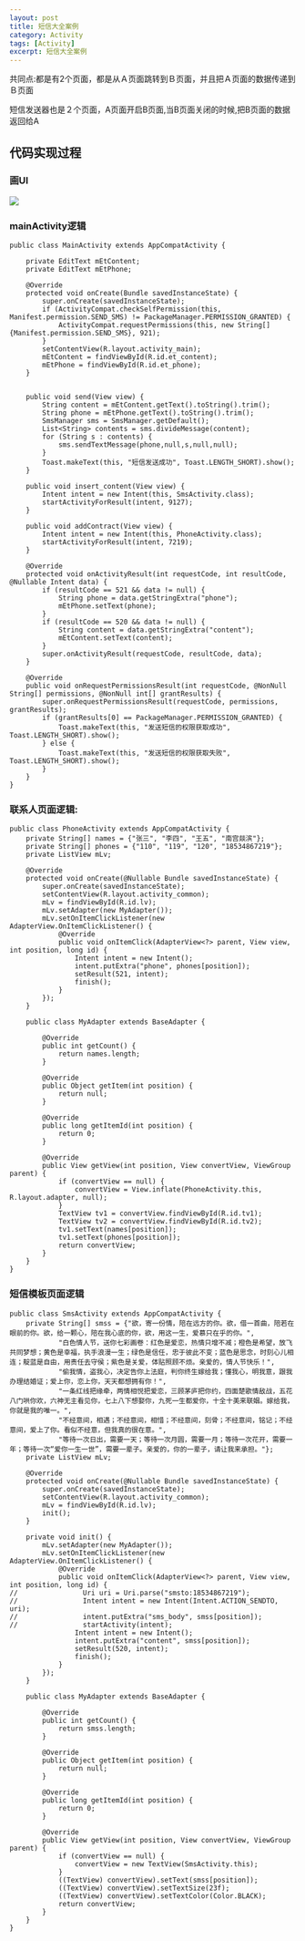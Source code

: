 ```yaml
---
layout: post
title: 短信大全案例 
category: Activity
tags: [Activity]
excerpt: 短信大全案例 
---
```

 
共同点:都是有2个页面，都是从Ａ页面跳转到Ｂ页面，并且把Ａ页面的数据传递到Ｂ页面
 
短信发送器也是２个页面，A页面开启B页面,当B页面关闭的时候,把B页面的数据返回给A 

## 代码实现过程  ##

### 画UI  ###


![](http://www.nangongyibin.com/assets/images/ctsms1.png)


### mainActivity逻辑 ###

    
	public class MainActivity extends AppCompatActivity {
	
	    private EditText mEtContent;
	    private EditText mEtPhone;
	
	    @Override
	    protected void onCreate(Bundle savedInstanceState) {
	        super.onCreate(savedInstanceState);
	        if (ActivityCompat.checkSelfPermission(this, Manifest.permission.SEND_SMS) != PackageManager.PERMISSION_GRANTED) {
	            ActivityCompat.requestPermissions(this, new String[]{Manifest.permission.SEND_SMS}, 921);
	        }
	        setContentView(R.layout.activity_main);
	        mEtContent = findViewById(R.id.et_content);
	        mEtPhone = findViewById(R.id.et_phone);
	    }
	
	
	    public void send(View view) {
	        String content = mEtContent.getText().toString().trim();
	        String phone = mEtPhone.getText().toString().trim();
	        SmsManager sms = SmsManager.getDefault();
	        List<String> contents = sms.divideMessage(content);
	        for (String s : contents) {
	            sms.sendTextMessage(phone,null,s,null,null);
	        }
	        Toast.makeText(this, "短信发送成功", Toast.LENGTH_SHORT).show();
	    }
	
	    public void insert_content(View view) {
	        Intent intent = new Intent(this, SmsActivity.class);
	        startActivityForResult(intent, 9127);
	    }
	
	    public void addContract(View view) {
	        Intent intent = new Intent(this, PhoneActivity.class);
	        startActivityForResult(intent, 7219);
	    }
	
	    @Override
	    protected void onActivityResult(int requestCode, int resultCode, @Nullable Intent data) {
	        if (resultCode == 521 && data != null) {
	            String phone = data.getStringExtra("phone");
	            mEtPhone.setText(phone);
	        }
	        if (resultCode == 520 && data != null) {
	            String content = data.getStringExtra("content");
	            mEtContent.setText(content);
	        }
	        super.onActivityResult(requestCode, resultCode, data);
	    }
	
	    @Override
	    public void onRequestPermissionsResult(int requestCode, @NonNull String[] permissions, @NonNull int[] grantResults) {
	        super.onRequestPermissionsResult(requestCode, permissions, grantResults);
	        if (grantResults[0] == PackageManager.PERMISSION_GRANTED) {
	            Toast.makeText(this, "发送短信的权限获取成功", Toast.LENGTH_SHORT).show();
	        } else {
	            Toast.makeText(this, "发送短信的权限获取失败", Toast.LENGTH_SHORT).show();
	        }
	    }
	}

### 联系人页面逻辑: ###

    public class PhoneActivity extends AppCompatActivity {
	    private String[] names = {"张三", "李四", "王五", "南宫燚滨"};
	    private String[] phones = {"110", "119", "120", "18534867219"};
	    private ListView mLv;
	
	    @Override
	    protected void onCreate(@Nullable Bundle savedInstanceState) {
	        super.onCreate(savedInstanceState);
	        setContentView(R.layout.activity_common);
	        mLv = findViewById(R.id.lv);
	        mLv.setAdapter(new MyAdapter());
	        mLv.setOnItemClickListener(new AdapterView.OnItemClickListener() {
	            @Override
	            public void onItemClick(AdapterView<?> parent, View view, int position, long id) {
	                Intent intent = new Intent();
	                intent.putExtra("phone", phones[position]);
	                setResult(521, intent);
	                finish();
	            }
	        });
	    }
	
	    public class MyAdapter extends BaseAdapter {
	
	        @Override
	        public int getCount() {
	            return names.length;
	        }
	
	        @Override
	        public Object getItem(int position) {
	            return null;
	        }
	
	        @Override
	        public long getItemId(int position) {
	            return 0;
	        }
	
	        @Override
	        public View getView(int position, View convertView, ViewGroup parent) {
	            if (convertView == null) {
	                convertView = View.inflate(PhoneActivity.this, R.layout.adapter, null);
	            }
	            TextView tv1 = convertView.findViewById(R.id.tv1);
	            TextView tv2 = convertView.findViewById(R.id.tv2);
	            tv1.setText(names[position]);
	            tv1.setText(phones[position]);
	            return convertView;
	        }
	    }
	}

### 短信模板页面逻辑 ###

    public class SmsActivity extends AppCompatActivity {
	    private String[] smss = {"欲，寄一份情，陪在远方的你。欲，借一首曲，陪若在眼前的你。欲，给一颗心，陪在我心底的你，欲，用这一生，爱慕只在乎的你。",
	            "白色情人节，送你七彩画卷：红色是爱恋，热情只增不减；橙色是希望，放飞共同梦想；黄色是幸福，执手浪漫一生；绿色是信任，忠于彼此不变；蓝色是思念，时刻心儿相连；靛蓝是自由，用责任去守侯；紫色是关爱，体贴照顾不烦。亲爱的，情人节快乐！",
	            "偷我情，盗我心，决定告你上法庭，判你终生嫁给我；懂我心，明我意，跟我办理结婚证；爱上你，恋上你，天天都想拥有你！",
	            "一条红线把缘牵，两情相悦把爱恋，三顾茅庐把你约，四面楚歌情敌战，五花八门哄你欢，六神无主看见你，七上八下想娶你，九死一生都爱你，十全十美来联姻。嫁给我，你就是我的唯一。",
	            "不经意间，相遇；不经意间，相惜；不经意间，刻骨；不经意间，铭记；不经意间，爱上了你。看似不经意，但我真的很在意。",
	            "等待一次日出，需要一天；等待一次月圆，需要一月；等待一次花开，需要一年；等待一次“爱你一生一世”，需要一辈子。亲爱的，你的一辈子，请让我来承担。"};
	    private ListView mLv;
	
	    @Override
	    protected void onCreate(@Nullable Bundle savedInstanceState) {
	        super.onCreate(savedInstanceState);
	        setContentView(R.layout.activity_common);
	        mLv = findViewById(R.id.lv);
	        init();
	    }
	
	    private void init() {
	        mLv.setAdapter(new MyAdapter());
	        mLv.setOnItemClickListener(new AdapterView.OnItemClickListener() {
	            @Override
	            public void onItemClick(AdapterView<?> parent, View view, int position, long id) {
	//                Uri uri = Uri.parse("smsto:18534867219");
	//                Intent intent = new Intent(Intent.ACTION_SENDTO, uri);
	//                intent.putExtra("sms_body", smss[position]);
	//                startActivity(intent);
	                Intent intent = new Intent();
	                intent.putExtra("content", smss[position]);
	                setResult(520, intent);
	                finish();
	            }
	        });
	    }
	
	    public class MyAdapter extends BaseAdapter {
	
	        @Override
	        public int getCount() {
	            return smss.length;
	        }
	
	        @Override
	        public Object getItem(int position) {
	            return null;
	        }
	
	        @Override
	        public long getItemId(int position) {
	            return 0;
	        }
	
	        @Override
	        public View getView(int position, View convertView, ViewGroup parent) {
	            if (convertView == null) {
	                convertView = new TextView(SmsActivity.this);
	            }
	            ((TextView) convertView).setText(smss[position]);
	            ((TextView) convertView).setTextSize(23f);
	            ((TextView) convertView).setTextColor(Color.BLACK);
	            return convertView;
	        }
	    }
	}